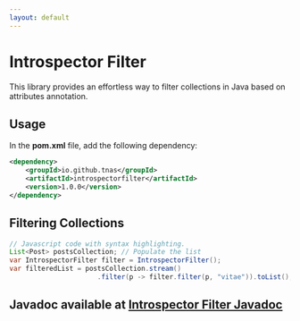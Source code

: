 ```yaml
---
layout: default
---
```


# Introspector Filter

This library provides an effortless way to filter collections in Java based on attributes annotation.

## Usage

In the **pom.xml** file, add the following dependency:

```xml
<dependency>
    <groupId>io.github.tnas</groupId>
    <artifactId>introspectorfilter</artifactId>
    <version>1.0.0</version>
</dependency>
```
## Filtering Collections

```java
// Javascript code with syntax highlighting.
List<Post> postsCollection; // Populate the list
var IntrospectorFilter filter = IntrospectorFilter();
var filteredList = postsCollection.stream()
                      .filter(p -> filter.filter(p, "vitae")).toList();
```

## Javadoc available at <a href="http://tnas.github.io/introspectorfilter/apidocs/index.html" target="_blank">Introspector Filter Javadoc</a>